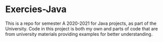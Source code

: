 # Exercies-Java
This is a repo for semester A 2020-2021 for Java projects, as part of the University.
Code in this project  is both my  own and parts of code that are  from  university materials  providing examples for better understanding.

